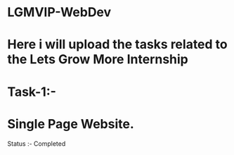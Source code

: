 # LGMVIP-WebDev
# Here i will upload the tasks related to the Lets Grow More Internship
# Task-1:-
# Single Page Website.
Status :- Completed
